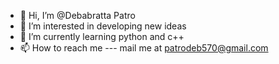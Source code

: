 - 👋 Hi, I’m @Debabratta Patro
- 👀 I’m interested in developing new ideas
- 🌱 I’m currently learning python and c++
- 📫 How to reach me --- mail me at patrodeb570@gmail.com


<!---
debabratta1/debabratta1 is a ✨ special ✨ repository because its `README.md` (this file) appears on your GitHub profile.
You can click the Preview link to take a look at your changes.
--->
